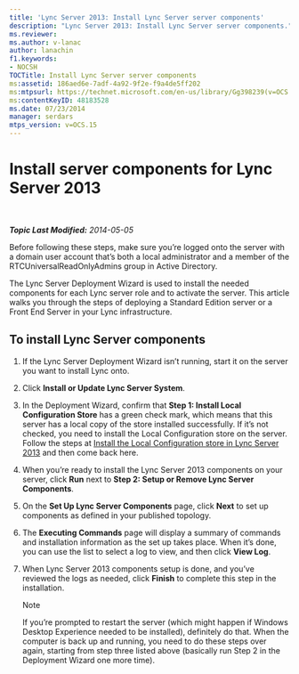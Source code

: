 ```yaml
---
title: 'Lync Server 2013: Install Lync Server server components'
description: "Lync Server 2013: Install Lync Server server components."
ms.reviewer: 
ms.author: v-lanac
author: lanachin
f1.keywords:
- NOCSH
TOCTitle: Install Lync Server server components
ms:assetid: 186aed6e-7adf-4a92-9f2e-f9a4de5ff202
ms:mtpsurl: https://technet.microsoft.com/en-us/library/Gg398239(v=OCS.15)
ms:contentKeyID: 48183528
ms.date: 07/23/2014
manager: serdars
mtps_version: v=OCS.15
---
```


# Install server components for Lync Server 2013

<div data-xmlns="http://www.w3.org/1999/xhtml">

<div class="topic" data-xmlns="http://www.w3.org/1999/xhtml" data-msxsl="urn:schemas-microsoft-com:xslt" data-cs="https://msdn.microsoft.com/">

<div data-asp="https://msdn2.microsoft.com/asp">



</div>

<div id="mainSection">

<div id="mainBody">

<span> </span>

_**Topic Last Modified:** 2014-05-05_

Before following these steps, make sure you’re logged onto the server with a domain user account that’s both a local administrator and a member of the RTCUniversalReadOnlyAdmins group in Active Directory.

The Lync Server Deployment Wizard is used to install the needed components for each Lync server role and to activate the server. This article walks you through the steps of deploying a Standard Edition server or a Front End Server in your Lync infrastructure.

<div>

## To install Lync Server components

1.  If the Lync Server Deployment Wizard isn’t running, start it on the server you want to install Lync onto.

2.  Click **Install or Update Lync Server System**.

3.  In the Deployment Wizard, confirm that **Step 1: Install Local Configuration Store** has a green check mark, which means that this server has a local copy of the store installed successfully. If it’s not checked, you need to install the Local Configuration store on the server. Follow the steps at [Install the Local Configuration store in Lync Server 2013](lync-server-2013-install-the-local-configuration-store.md) and then come back here.

4.  When you’re ready to install the Lync Server 2013 components on your server, click **Run** next to **Step 2: Setup or Remove Lync Server Components**.

5.  On the **Set Up Lync Server Components** page, click **Next** to set up components as defined in your published topology.

6.  The **Executing Commands** page will display a summary of commands and installation information as the set up takes place. When it’s done, you can use the list to select a log to view, and then click **View Log**.

7.  When Lync Server 2013 components setup is done, and you’ve reviewed the logs as needed, click **Finish** to complete this step in the installation.
    
    <div>
    

    > [!NOTE]  
    > If you’re prompted to restart the server (which might happen if Windows Desktop Experience needed to be installed), definitely do that. When the computer is back up and running, you need to do these steps over again, starting from step three listed above (basically run Step 2 in the Deployment Wizard one more time).

    
    </div>

</div>

</div>

<span> </span>

</div>

</div>

</div>

